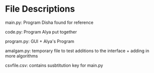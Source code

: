 # File Descriptions
main.py: Program Disha found for reference

code.py: Program Alya put together

program.py: GUI + Alya's Program

amalgam.py: temporary file to test additions to the interface + adding in more algorithms

csvfile.csv: contains susbtitution key for main.py
